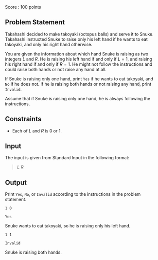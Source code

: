 Score : $100$ points

## Problem Statement

Takahashi decided to make takoyaki (octopus balls) and serve it to Snuke. Takahashi instructed Snuke to raise only his left hand if he wants to eat takoyaki, and only his right hand otherwise.

You are given the information about which hand Snuke is raising as two integers $L$ and $R$.
He is raising his left hand if and only if $L = 1$, and raising his right hand if and only if $R = 1$. He might not follow the instructions and could raise both hands or not raise any hand at all.

If Snuke is raising only one hand, print `Yes` if he wants to eat takoyaki, and `No` if he does not. If he is raising both hands or not raising any hand, print `Invalid`.

Assume that if Snuke is raising only one hand, he is always following the instructions.

## Constraints

- Each of $L$ and $R$ is $0$ or $1$.

## Input

The input is given from Standard Input in the following format:

> $L$ $R$

## Output

Print `Yes`, `No`, or `Invalid` according to the instructions in the problem statement.

```input1
1 0
```

```output1
Yes
```

Snuke wants to eat takoyaki, so he is raising only his left hand.

```input2
1 1
```

```output2
Invalid
```

Snuke is raising both hands.